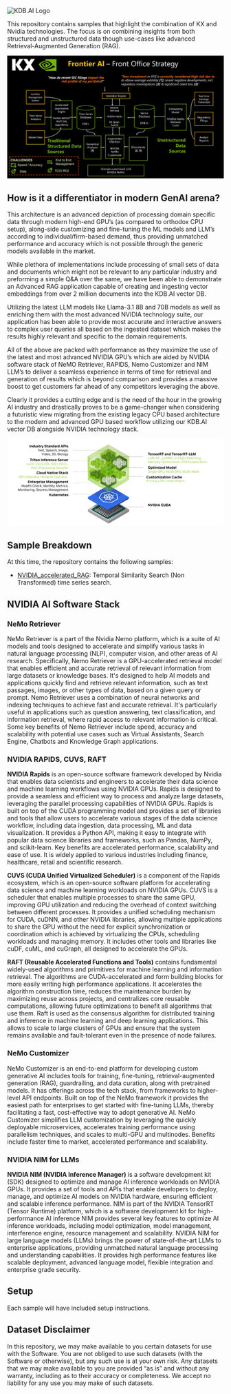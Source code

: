 ![KDB.AI Logo](https://kdb.ai/files/2024/01/kdbai-logo.svg)

This repository contains samples that highlight the combination of KX and Nvidia technologies. The focus is on combining insights from both structured and unstructured data though use-cases like advanced Retrieval-Augmented Generation (RAG).

![NVIDIA Accelerated Multimodal RAG Architecture](./NVIDIA_accelerated_RAG/images/architecture.JPG)

## How is it a differentiator in modern GenAI arena?

This architecture is an advanced depiction of processing domain specific data through modern high-end GPU’s (as compared to orthodox CPU setup), along-side customizing and fine-tuning the ML models and LLM’s according to individual/firm-based demand, thus providing unmatched performance and accuracy which is not possible through the generic models available in the market.

While plethora of implementations include processing of small sets of data and documents which might not be relevant to any particular industry and preforming a simple Q&A over the same, we have been able to demonstrate an Advanced RAG application capable of creating and ingesting vector embeddings from over 2 million documents into the KDB.AI vector DB.

Utilizing the latest LLM models like Llama-3.1 8B and 70B models as well as enriching them with the most advanced NVIDIA technology suite, our application has been able to provide most accurate and interactive answers to complex user queries all based on the ingested dataset which makes the results highly relevant and specific to the domain requirements.

All of the above are packed with performance as they maximize the use of the latest and most advanced NVIDIA GPU’s which are aided by NVIDIA software stack of NeMO Retriever, RAPIDS, Nemo Customizer and NIM LLM’s to deliver a seamless experience in terms of time for retrieval and generation of results which is beyond comparison and provides a massive boost to get customers far ahead of any competitors leveraging the above.

Clearly it provides a cutting edge and is the need of the hour in the growing AI industry and drastically proves to be a game-changer when considering a futuristic view migrating from the existing legacy CPU based architecture to the modern and advanced GPU based workflow utilizing our KDB.AI vector DB alongside NVIDIA technology stack.

![NIM Architecture](./NVIDIA_accelerated_RAG/images/NIM_architecture.png)

## Sample Breakdown

At this time, the repository contains the following samples:

- [NVIDIA_accelerated_RAG](NVIDIA_accelerated_RAG): Temporal Similarity Search (Non Transformed) time series search.


## NVIDIA AI Software Stack

### NeMo Retriever

NeMo Retriever is a part of the Nvidia Nemo platform, which is a suite of AI models and tools designed to accelerate and simplify various tasks in natural language processing (NLP), computer vision, and other areas of AI research.
Specifically, Nemo Retriever is a GPU-accelerated retrieval model that enables efficient and accurate retrieval of relevant information from large datasets or knowledge bases. It's designed to help AI models and applications quickly find and retrieve relevant information, such as text passages, images, or other types of data, based on a given query or prompt.
Nemo Retriever uses a combination of neural networks and indexing techniques to achieve fast and accurate retrieval. It's particularly useful in applications such as question answering, text classification, and information retrieval, where rapid access to relevant information is critical. Some key benefits of Nemo Retriever include speed, accuracy and scalability with potential use cases such as Virtual Assistants, Search Engine, Chatbots and Knowledge Graph applications.

### NVIDIA RAPIDS, CUVS, RAFT

**NVIDIA Rapids** is an open-source software framework developed by Nvidia that enables data scientists and engineers to accelerate their data science and machine learning workflows using NVIDIA GPUs. Rapids is designed to provide a seamless and efficient way to process and analyze large datasets, leveraging the parallel processing capabilities of NVIDIA GPUs.
Rapids is built on top of the CUDA programming model and provides a set of libraries and tools that allow users to accelerate various stages of the data science workflow, including data ingestion, data processing, ML and data visualization. It provides a Python API, making it easy to integrate with popular data science libraries and frameworks, such as Pandas, NumPy, and scikit-learn.
Key benefits are accelerated performance, scalability and ease of use. It is widely applied to various industries including finance, healthcare, retail and scientific research.


**CUVS (CUDA Unified Virtualized Scheduler)** is a component of the Rapids ecosystem, which is an open-source software platform for accelerating data science and machine learning workloads on NVIDIA GPUs. CUVS is a scheduler that enables multiple processes to share the same GPU, improving GPU utilization and reducing the overhead of context switching between different processes. 
It provides a unified scheduling mechanism for CUDA, cuDNN, and other NVIDIA libraries, allowing multiple applications to share the GPU without the need for explicit synchronization or coordination which is achieved by virtualizing the CPUs, scheduling workloads and managing memory. It includes other tools and libraries like cuDF, cuML, and cuGraph, all designed to accelerate the GPUs.


**RAFT (Reusable Accelerated Functions and Tools)** contains fundamental widely-used algorithms and primitives for machine learning and information retrieval. The algorithms are CUDA-accelerated and form building blocks for more easily writing high performance applications. It accelerates the algorithm construction time, reduces the maintenance burden by maximizing reuse across projects, and centralizes core reusable computations, allowing future optimizations to benefit all algorithms that use them.
Raft is used as the consensus algorithm for distributed training and inference in machine learning and deep learning applications. This allows to scale to large clusters of GPUs and ensure that the system remains available and fault-tolerant even in the presence of node failures.

### NeMo Customizer
NeMo Customizer is an end-to-end platform for developing custom generative AI includes tools for training, fine-tuning, retrieval-augmented generation (RAG), guardrailing, and data curation, along with pretrained models. It has offerings across the tech stack, from frameworks to higher-level API endpoints.
Built on top of the NeMo framework it provides the easiest path for enterprises to get started with fine-tuning LLMs, thereby facilitating a fast, cost-effective way to adopt generative AI. NeMo Customizer simplifies LLM customization by leveraging the quickly deployable microservices, accelerates training performance using parallelism techniques, and scales to multi-GPU and multinodes. Benefits include faster time to market, accelerated performance and scalability.

### NVIDIA NIM for LLMs
**NVIDIA NIM (NVIDIA Inference Manager)** is a software development kit (SDK) designed to optimize and manage AI inference workloads on NVIDIA GPUs. It provides a set of tools and APIs that enable developers to deploy, manage, and optimize AI models on NVIDIA hardware, ensuring efficient and scalable inference performance.
NIM is part of the NVIDIA TensorRT (Tensor Runtime) platform, which is a software development kit for high-performance AI inference NIM provides several key features to optimize AI inference workloads, including model optimization, model management, interference engine, resource management and scalability.
NVIDIA NIM for large language models (LLMs) brings the power of state-of-the-art LLMs to enterprise applications, providing unmatched natural language processing and understanding capabilities. It provides high performance features like scalable deployment, advanced language model, flexible integration and enterprise grade security.

## Setup

Each sample will have included setup instructions.


## Dataset Disclaimer

In this repository, we may make available to you certain datasets for use with the Software.
You are not obliged to use such datasets (with the Software or otherwise), but any such use is at your own risk.
Any datasets that we may make available to you are provided “as is” and without any warranty, including as to their accuracy or completeness.
We accept no liability for any use you may make of such datasets.
